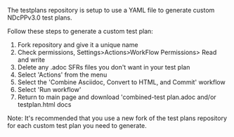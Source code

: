 The testplans repository is setup to use a YAML file to generate custom NDcPPv3.0 test plans.

Follow these steps to generate a custom test plan:

1. Fork repository and give it a unique name
2. Check permissions, Settings>Actions>WorkFlow Permissions> Read and write
3. Delete any .adoc SFRs files you don't want in your test plan
4. Select 'Actions' from the menu
5. Select the 'Combine Asciidoc, Convert to HTML, and Commit' workflow
6. Select 'Run workflow'
7. Return to main page and download 'combined-test plan.adoc and/or testplan.html docs

Note: It's recommended that you use a new fork of the test plans repository for each custom test plan you need to generate.
